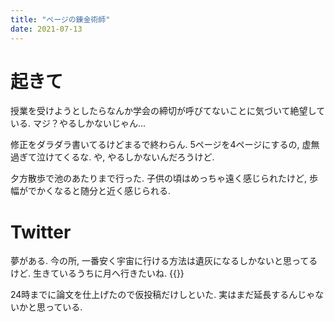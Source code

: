 ```yaml
---
title: "ページの錬金術師"
date: 2021-07-13
---
```



# 起きて
授業を受けようとしたらなんか学会の締切が呼びてないことに気づいて絶望している. マジ？やるしかないじゃん...

修正をダラダラ書いてるけどまるで終わらん. 5ページを4ページにするの, 虚無過ぎて泣けてくるな. や, やるしかないんだろうけど.

夕方散歩で池のあたりまで行った. 子供の頃はめっちゃ遠く感じられたけど, 歩幅がでかくなると随分と近く感じられる.
# Twitter
夢がある. 今の所, 一番安く宇宙に行ける方法は遺灰になるしかないと思ってるけど. 生きているうちに月へ行きたいね.
{{<tweet user="dango_bot" id="1414600443200610310">}}

24時までに論文を仕上げたので仮投稿だけしといた. 実はまだ延長するんじゃないかと思っている.
